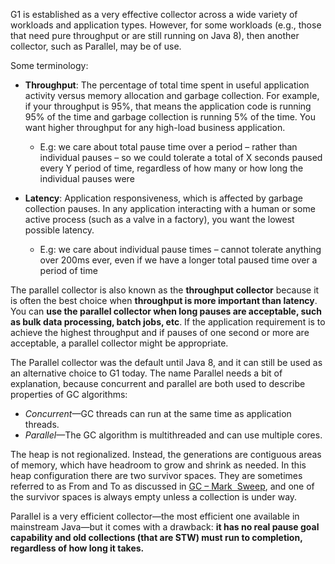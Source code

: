 G1 is established as a very effective collector across a wide variety of workloads and application types. However, for some workloads (e.g., those that need pure throughput or are still running on Java 8), then another collector, such as Parallel, may be of use.

Some terminology:

- **Throughput**: The percentage of total time spent in useful application activity versus memory allocation and garbage collection. For example, if your throughput is 95%, that means the application code is running 95% of the time and garbage collection is running 5% of the time. You want higher throughput for any high-load business application.
	- E.g: we care about total pause time over a period – rather than individual pauses – so we could tolerate a total of X seconds paused every Y period of time, regardless of how many or how long the individual pauses were

- **Latency**: Application responsiveness, which is affected by garbage collection pauses. In any application interacting with a human or some active process (such as a valve in a factory), you want the lowest possible latency.
	- E.g: we care about individual pause times – cannot tolerate anything over 200ms ever, even if we have a longer total paused time over a period of time

The parallel collector is also known as the **throughput collector** because it is often the best choice when **throughput is more important than latency**. You can **use the parallel collector when long pauses are acceptable, such as bulk data processing, batch jobs, etc**. If the application requirement is to achieve the highest throughput and if pauses of one second or more are acceptable, a parallel collector might be appropriate.

The Parallel collector was the default until Java 8, and it can still be used as an alternative choice to G1 today. The name Parallel needs a bit of explanation, because concurrent and parallel are both used to describe properties of GC algorithms:

- *Concurrent*—GC threads can run at the same time as application threads.
- *Parallel*—The GC algorithm is multithreaded and can use multiple cores.

The heap is not regionalized. Instead, the generations are contiguous areas of memory, which have headroom to grow and shrink as needed. In this heap configuration there are two survivor spaces. They are sometimes referred to as From and To as discussed in [GC – Mark  Sweep](onenote:#GC%20–%20Mark%20%20Sweep&section-id={01072069-94c3-43ed-b4e9-ebf8146c6fca}&page-id={4a127b8e-74eb-497a-97bc-176cdfac59dc}&end), and one of the survivor spaces is always empty unless a collection is under way.

Parallel is a very efficient collector—the most efficient one available in mainstream Java—but it comes with a drawback: **it has no real pause goal capability and old collections (that are STW) must run to completion, regardless of how long it takes.**